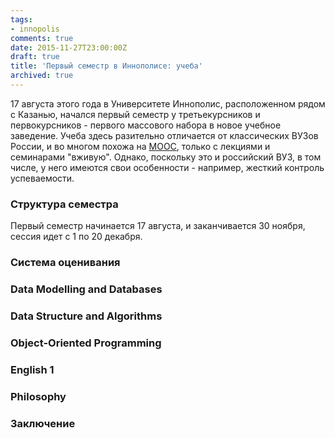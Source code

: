 ```yaml
---
tags: 
- innopolis
comments: true
date: 2015-11-27T23:00:00Z
draft: true
title: 'Первый семестр в Иннополисе: учеба'
archived: true
---
```


17 августа этого года в Университете Иннополис, расположенном рядом с Казанью, начался первый семестр у 
третьекурсников и первокурсников - первого массового набора в новое учебное заведение. Учеба здесь разительно 
отличается от классических ВУЗов России, и во многом похожа на [MOOC](https://en.wikipedia.org/wiki/Massive_open_online_course), только с лекциями и семинарами "вживую". Однако, поскольку это и российский 
ВУЗ, в том числе, у него имеются свои особенности - например, жесткий контроль успеваемости. 

### Структура семестра

Первый семестр начинается 17 августа, и заканчивается 30 ноября, сессия идет с 1 по 20 декабря. 

### Система оценивания

### Data Modelling and Databases

### Data Structure and Algorithms

### Object-Oriented Programming

### English 1

### Philosophy

### Заключение

